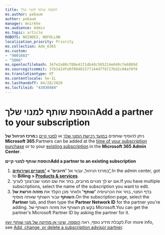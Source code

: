 ```yaml
---
title: הוספת שותף למנוי שלך
ms.author: pebaum
author: pebaum
manager: mnirkhe
ms.audience: Admin
ms.topic: article
ROBOTS: NOINDEX, NOFOLLOW
localization_priority: Priority
ms.collection: Adm_O365
ms.custom:
- "9001683"
- "5066"
ms.openlocfilehash: 347e2a88cf00e41f1db4dc505214e649cfe6889d
ms.sourcegitcommit: 37b142dfe0f09401577144d7f8727bd2c04af0f8
ms.translationtype: HT
ms.contentlocale: he-IL
ms.lasthandoff: 04/28/2020
ms.locfileid: "43930484"
---
```

# <a name="add-a-partner-to-your-subscription"></a><span data-ttu-id="e587a-102">הוספת שותף למנוי שלך</span><span class="sxs-lookup"><span data-stu-id="e587a-102">Add a partner to your subscription</span></span>

<span data-ttu-id="e587a-103">ניתן להוסיף שותפים [במועד רכישת המנוי שלך](https://docs.microsoft.com/microsoft-365/admin/misc/add-partner?view=o365-worldwide#add-a-partner-at-the-time-of-purchase) או [למנוי קיים](https://docs.microsoft.com/microsoft-365/admin/misc/add-partner?view=o365-worldwide#add-a-partner-to-an-existing-subscription) ב**מרכז הניהול של Microsoft 365**.</span><span class="sxs-lookup"><span data-stu-id="e587a-103">Partners can be added at the [time of your subscription purchase](https://docs.microsoft.com/microsoft-365/admin/misc/add-partner?view=o365-worldwide#add-a-partner-at-the-time-of-purchase) or to your [existing subscription](https://docs.microsoft.com/microsoft-365/admin/misc/add-partner?view=o365-worldwide#add-a-partner-to-an-existing-subscription) in the **Microsoft 365 Admin Center**.</span></span>

<span data-ttu-id="e587a-104">**הוספת שותף למנוי קיים**</span><span class="sxs-lookup"><span data-stu-id="e587a-104">**Add a partner to an existing subscription**</span></span>

1. <span data-ttu-id="e587a-105">במרכז הניהול, עבור אל **'חיובים' > ['מוצרים ושירותים'](https://go.microsoft.com/fwlink/p/?linkid=842054)**.</span><span class="sxs-lookup"><span data-stu-id="e587a-105">In the admin center, got to **Billing > [Products & services](https://go.microsoft.com/fwlink/p/?linkid=842054)**.</span></span> 
2. <span data-ttu-id="e587a-106">אם יש לך מנויים מרובים, בחר את שם המנוי שברצונך לערוך.</span><span class="sxs-lookup"><span data-stu-id="e587a-106">If you have multiple subscriptions, select the name of the subscription you want to edit.</span></span> 
3. <span data-ttu-id="e587a-107">בדף המנוי, בחר את הכרטיסיה **'שותף'** ולאחר מכן הקלד את **מזהה הרשת של השותף** עבור השותף שאתה מוסיף.</span><span class="sxs-lookup"><span data-stu-id="e587a-107">On the subscription page, select the **Partner** tab, and then type the **Partner Network ID** for the partner you're adding.</span></span> <span data-ttu-id="e587a-108">בקש מן השותף את מזהה השותף של Microsoft.</span><span class="sxs-lookup"><span data-stu-id="e587a-108">You can get the partner's Microsoft Partner ID by asking the partner for it.</span></span> 

<span data-ttu-id="e587a-109">לקבלת מידע נוסף, ראה [הוספה, שינוי או מחיקה של מנוי שותף יועץ](https://docs.microsoft.com/microsoft-365/admin/misc/add-partner).</span><span class="sxs-lookup"><span data-stu-id="e587a-109">For more info, see [Add, change, or delete a subscription advisor partner](https://docs.microsoft.com/microsoft-365/admin/misc/add-partner).</span></span> 
